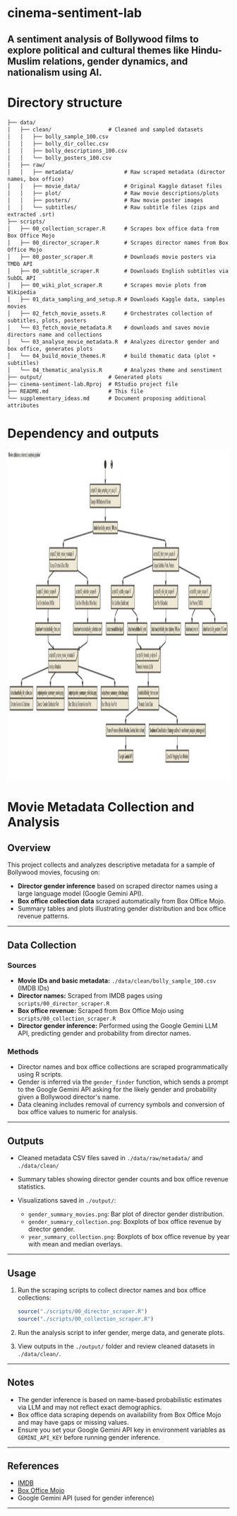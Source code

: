 # cinema-sentiment-lab
A sentiment analysis of Bollywood films to explore political and cultural themes like Hindu-Muslim relations, gender dynamics, and nationalism using AI.
---



# Directory structure
```{bash}
├── data/
│   ├── clean/                  # Cleaned and sampled datasets
│   │   ├── bolly_sample_100.csv
│   │   ├── bolly_dir_collec.csv
│   │   ├── bolly_descriptions_100.csv
│   │   └── bolly_posters_100.csv
│   ├── raw/
│   │   ├── metadata/                # Raw scraped metadata (director names, box office)
│   │   ├── movie_data/              # Original Kaggle dataset files
│   │   ├── plot/                    # Raw movie descriptions/plots
│   │   ├── posters/                 # Raw movie poster images
│   │   └── subtitles/               # Raw subtitle files (zips and extracted .srt)
├── scripts/
│   ├── 00_collection_scraper.R      # Scrapes box office data from Box Office Mojo
│   ├── 00_director_scraper.R        # Scrapes director names from Box Office Mojo
│   ├── 00_poster_scraper.R          # Downloads movie posters via TMDb API
│   ├── 00_subtitle_scraper.R        # Downloads English subtitles via SubDL API
│   ├── 00_wiki_plot_scraper.R       # Scrapes movie plots from Wikipedia
│   ├── 01_data_sampling_and_setup.R # Downloads Kaggle data, samples movies
│   ├── 02_fetch_movie_assets.R      # Orchestrates collection of subtitles, plots, posters
│   └── 03_fetch_movie_metadata.R    # downloads and saves movie directors name and collections
│   └── 03_analyse_movie_metadata.R  # Analyzes director gender and box office, generates plots
│   └── 04_build_movie_themes.R      # build thematic data (plot + subtitles) 
│   └── 04_thematic_analysis.R       # Analyzes theme and senstiment
├── output/                     # Generated plots
├── cinema-sentiment-lab.Rproj  # RStudio project file
├── README.md                   # This file
└── supplementary_ideas.md      # Document proposing additional attributes
```

# Dependency and outputs
<img width="1982" height="750" alt="build" src="https://github.com/azadecon/cinema-sentiment-lab/blob/main/build.png" />


# Movie Metadata Collection and Analysis

## Overview

This project collects and analyzes descriptive metadata for a sample of Bollywood movies, focusing on:

* **Director gender inference** based on scraped director names using a large language model (Google Gemini API).
* **Box office collection data** scraped automatically from Box Office Mojo.
* Summary tables and plots illustrating gender distribution and box office revenue patterns.

---

## Data Collection

### Sources

* **Movie IDs and basic metadata:** `./data/clean/bolly_sample_100.csv` (IMDB IDs)
* **Director names:** Scraped from IMDB pages using `scripts/00_director_scraper.R`
* **Box office revenue:** Scraped from Box Office Mojo using `scripts/00_collection_scraper.R`
* **Director gender inference:** Performed using the Google Gemini LLM API, predicting gender and probability from director names.

### Methods

* Director names and box office collections are scraped programmatically using R scripts.
* Gender is inferred via the `gender_finder` function, which sends a prompt to the Google Gemini API asking for the likely gender and probability given a Bollywood director's name.
* Data cleaning includes removal of currency symbols and conversion of box office values to numeric for analysis.

---

## Outputs

* Cleaned metadata CSV files saved in `./data/raw/metadata/` and `./data/clean/`
* Summary tables showing director gender counts and box office revenue statistics.
* Visualizations saved in `./output/`:

  * `gender_summary_movies.png`: Bar plot of director gender distribution.
  * `gender_summary_collection.png`: Boxplots of box office revenue by director gender.
  * `year_summary_collection.png`: Boxplots of box office revenue by year with mean and median overlays.

---

## Usage

1. Run the scraping scripts to collect director names and box office collections:

   ```r
   source("./scripts/00_director_scraper.R")
   source("./scripts/00_collection_scraper.R")
   ```
2. Run the analysis script to infer gender, merge data, and generate plots.
3. View outputs in the `./output/` folder and review cleaned datasets in `./data/clean/`.

---

## Notes

* The gender inference is based on name-based probabilistic estimates via LLM and may not reflect exact demographics.
* Box office data scraping depends on availability from Box Office Mojo and may have gaps or missing values.
* Ensure you set your Google Gemini API key in environment variables as `GEMINI_API_KEY` before running gender inference.

---

## References

* [IMDB](https://www.imdb.com/)
* [Box Office Mojo](https://www.boxofficemojo.com/)
* Google Gemini API (used for gender inference)

---
